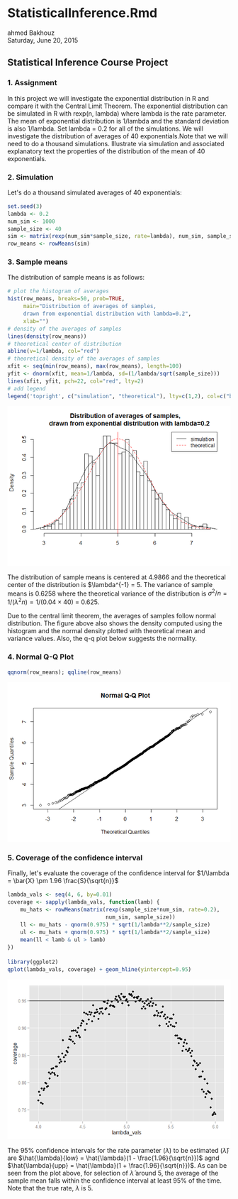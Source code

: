 # StatisticalInference.Rmd
ahmed Bakhouz  
Saturday, June 20, 2015  



## Statistical Inference Course Project

### 1. Assignment

In this project we will investigate the exponential distribution in R and compare it with the Central Limit Theorem. The exponential distribution can be simulated in R with rexp(n, lambda) where lambda is the rate parameter. 
The mean of exponential distribution is 1/lambda and the standard deviation is also 1/lambda. Set lambda = 0.2 for all of the simulations. We will investigate the distribution of averages of 40 exponentials.Note that we will need to do a thousand simulations.
Illustrate via simulation and associated explanatory text the properties of the distribution of the mean of 40 exponentials. 

### 2. Simulation 

Let's do a thousand simulated averages of 40 exponentials:


```r
set.seed(3)
lambda <- 0.2
num_sim <- 1000
sample_size <- 40
sim <- matrix(rexp(num_sim*sample_size, rate=lambda), num_sim, sample_size)
row_means <- rowMeans(sim)
```


### 3. Sample means

The distribution of sample means is as follows:


```r
# plot the histogram of averages
hist(row_means, breaks=50, prob=TRUE,
     main="Distribution of averages of samples,
     drawn from exponential distribution with lambda=0.2",
     xlab="")
# density of the averages of samples
lines(density(row_means))
# theoretical center of distribution
abline(v=1/lambda, col="red")
# theoretical density of the averages of samples
xfit <- seq(min(row_means), max(row_means), length=100)
yfit <- dnorm(xfit, mean=1/lambda, sd=(1/lambda/sqrt(sample_size)))
lines(xfit, yfit, pch=22, col="red", lty=2)
# add legend
legend('topright', c("simulation", "theoretical"), lty=c(1,2), col=c("black", "red"))
```

![](StatisticalInference_files/figure-html/unnamed-chunk-2-1.png) 

The distribution of sample means is centered at 4.9866 and the theoretical center of the distribution is $\lambda^{-1} = 5. The variance of sample means is 0.6258 where the theoretical variance of the distribution is $\sigma^2 / n = 1/(\lambda^2 n) = 1/(0.04 \times 40)$ = 0.625.

Due to the central limit theorem, the averages of samples follow normal distribution. The figure above also shows the density computed using the histogram and the normal density plotted with theoretical mean and variance values. Also, the q-q plot below suggests the normality.


### 4. Normal Q-Q Plot

```r
qqnorm(row_means); qqline(row_means)
```

![](StatisticalInference_files/figure-html/unnamed-chunk-3-1.png) 


### 5. Coverage of the confidence interval

Finally, let's evaluate the coverage of the confidence interval for $1/\lambda = \bar{X} \pm 1.96 \frac{S}{\sqrt{n}}$


```r
lambda_vals <- seq(4, 6, by=0.01)
coverage <- sapply(lambda_vals, function(lamb) {
    mu_hats <- rowMeans(matrix(rexp(sample_size*num_sim, rate=0.2),
                               num_sim, sample_size))
    ll <- mu_hats - qnorm(0.975) * sqrt(1/lambda**2/sample_size)
    ul <- mu_hats + qnorm(0.975) * sqrt(1/lambda**2/sample_size)
    mean(ll < lamb & ul > lamb)
})

library(ggplot2)
qplot(lambda_vals, coverage) + geom_hline(yintercept=0.95)
```

![](StatisticalInference_files/figure-html/unnamed-chunk-4-1.png) 

The 95% confidence intervals for the rate parameter ($\lambda$) to be estimated ($\hat{\lambda}$) are $\hat{\lambda}{low} = \hat{\lambda}(1 - \frac{1.96}{\sqrt{n}})$ agnd $\hat{\lambda}{upp} = \hat{\lambda}(1 + \frac{1.96}{\sqrt{n}})$. As can be seen from the plot above, for selection of $\hat{\lambda}$ around 5, the average of the sample mean falls within the confidence interval at least 95% of the time. Note that the true rate, $\lambda$ is 5.

